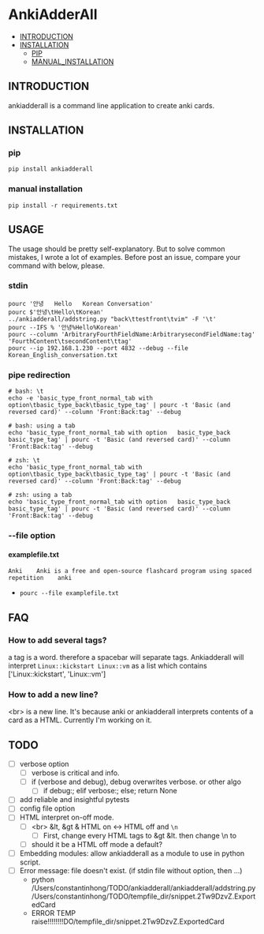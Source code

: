 # AnkiAdderAll

* [INTRODUCTION](#introduction)
* [INSTALLATION](#installation)
    * [PIP](#pip)
    * [MANUAL_INSTALLATION](#manual-installation)

## INTRODUCTION

ankiadderall is a command line application to create anki cards. 

## INSTALLATION

### pip
`pip install ankiadderall`

### manual installation
`pip install -r requirements.txt`

## USAGE
The usage should be pretty self-explanatory. But to solve common mistakes, I wrote a lot of examples. Before post an issue, compare your command with below, please.

### stdin
```python3
pourc '안녕	Hello	Korean Conversation'
pourc $'안녕\tHello\tKorean'
../ankiadderall/addstring.py "back\ttestfront\tvim" -F '\t'
pourc --IFS % '안녕%Hello%Korean'
pourc --column 'ArbitraryFourthFieldName:ArbitrarysecondFieldName:tag' 'FourthContent\tsecondContent\ttag'
pourc --ip 192.168.1.230 --port 4832 --debug --file Korean_English_conversation.txt
```

### pipe redirection
```python3
# bash: \t
echo -e 'basic_type_front_normal_tab with option\tbasic_type_back\tbasic_type_tag' | pourc -t 'Basic (and reversed card)' --column 'Front:Back:tag' --debug

# bash: using a tab
echo 'basic_type_front_normal_tab with option	basic_type_back	basic_type_tag' | pourc -t 'Basic (and reversed card)' --column 'Front:Back:tag' --debug

# zsh: \t
echo 'basic_type_front_normal_tab with option\tbasic_type_back\tbasic_type_tag' | pourc -t 'Basic (and reversed card)' --column 'Front:Back:tag' --debug

# zsh: using a tab
echo 'basic_type_front_normal_tab with option	basic_type_back	basic_type_tag' | pourc -t 'Basic (and reversed card)' --column 'Front:Back:tag' --debug
```

### --file option

#### examplefile.txt
```
Anki	Anki is a free and open-source flashcard program using spaced repetition	anki
```
* `pourc --file examplefile.txt`


## FAQ

### How to add several tags?
a tag is a word. therefore a spacebar will separate tags.
Ankiadderall will interpret `Linux::kickstart Linux::vm` as a list which contains ['Linux::kickstart', 'Linux::vm']

### How to add a new line?

\<br\> is a new line. It's because anki or ankiadderall interprets contents of a card as a HTML. Currently I'm working on it. 

## TODO

* [ ] verbose option
    * [ ] verbose is critical and info.
    * [ ] if (verbose and debug), debug overwrites verbose. or other algo
        * [ ] if debug:; elif verbose:; else; return None

* [ ] add reliable and insightful pytests
* [ ] config file option
* [ ] HTML interpret on-off mode.
    * [ ] \<br\> &lt, &gt & HTML on <-> HTML off and `\n`
        * [ ] First, change every HTML tags to &gt &lt. then change \n to <br>
    * [ ] should it be a HTML off mode a default?
* [ ] Embedding modules: allow ankiadderall as a module to use in python script.
* [ ] Error message: file doesn't exist. (if stdin file without option, then ...)
    * python /Users/constantinhong/TODO/ankiadderall/ankiadderall/addstring.py /Users/constantinhong/TODO/tempfile_dir/snippet.2Tw9DzvZ.ExportedCard
    * ERROR TEMP raise!!!!!!!!DO/tempfile_dir/snippet.2Tw9DzvZ.ExportedCard
